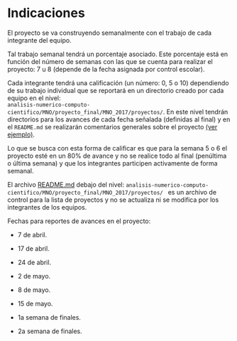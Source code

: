 # Indicaciones

El proyecto se va construyendo semanalmente con el trabajo de cada integrante del equipo. 

Tal trabajo semanal tendrá un porcentaje asociado. Este porcentaje está en función del número de semanas con las que se cuenta para realizar el proyecto: 7 u 8 (depende de la fecha asignada por control escolar). 

Cada integrante tendrá una calificación (un número: 0, 5 o 10) dependiendo de su trabajo individual que se reportará en un directorio creado por cada equipo en el nivel:  
`analisis-numerico-computo-cientifico/MNO/proyecto_final/MNO_2017/proyectos/`. En este nivel tendrán directorios para los avances de cada fecha señalada (definidas al final) y en el `README.md` se realizarán comentarios generales sobre el proyecto [(ver ejemplo)](proyectos/equipo_ejemplo).

Lo que se busca con esta forma de calificar es que para la semana 5 o 6 el proyecto esté en un 80% de avance y no se realice todo al final (penúltima o última semana) y que los integrantes participen activamente de forma semanal.

El archivo [README.md](proyectos) debajo del nivel: `analisis-numerico-computo-cientifico/MNO/proyecto_final/MNO_2017/proyectos/
` es un archivo de control para la lista de proyectos y no se actualiza ni se modifica por los integrantes de los equipos.

Fechas para reportes de avances en el proyecto:

* 7 de abril.

* 17 de abril.

* 24 de abril.

* 2 de mayo.

* 8 de mayo.

* 15 de mayo. 

* 1a semana de finales.

* 2a semana de finales.

